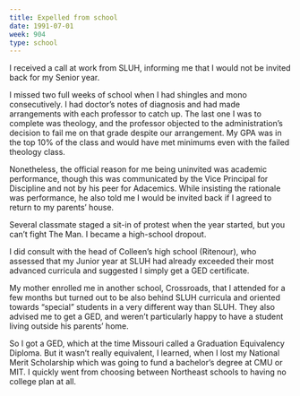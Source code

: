 ```yaml
---
title: Expelled from school
date: 1991-07-01
week: 904
type: school
---
```


I received a call at work from SLUH, informing me that I would not be invited back for my Senior year.

I missed two full weeks of school when I had shingles and mono consecutively. I had doctor’s notes of diagnosis and had made arrangements with each professor to catch up. The last one I was to complete was theology, and the professor objected to the administration’s decision to fail me on that grade despite our arrangement. My GPA was in the top 10% of the class and would have met minimums even with the failed theology class.

Nonetheless, the official reason for me being uninvited was academic performance, though this was communicated by the Vice Principal for Discipline and not by his peer for Adacemics. While insisting the rationale was performance, he also told me I would be invited back if I agreed to return to my parents’ house.

Several classmate staged a sit-in of protest when the year started, but you can’t fight The Man. I became a high-school dropout.

I did consult with the head of Colleen’s high school (Ritenour), who assessed that my Junior year at SLUH had already exceeded their most advanced curricula and suggested I simply get a GED certificate.

My mother enrolled me in another school, Crossroads, that I attended for a few months but turned out to be also behind SLUH curricula and oriented towards “special” students in a very different way than SLUH. They also advised me to get a GED, and weren’t particularly happy to have a student living outside his parents’ home.

So I got a GED, which at the time Missouri called a Graduation Equivalency Diploma. But it wasn’t really equivalent, I learned, when I lost my National Merit Scholarship which was going to fund a bachelor’s degree at CMU or MIT. I quickly went from choosing between Northeast schools to having no college plan at all.
